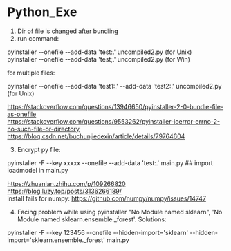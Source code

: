 # Python_Exe
1. Dir of file is changed after bundling
2. run command:

pyinstaller --onefile --add-data 'test:.' uncompiled2.py (for Unix)<br />
pyinstaller --onefile --add-data 'test;.' uncompiled2.py (for Win)<br />

for multiple files:<br />

pyinstaller --onefile --add-data 'test1:.' --add-data 'test2:.' uncompiled2.py (for Unix)<br />



https://stackoverflow.com/questions/13946650/pyinstaller-2-0-bundle-file-as-onefile<br />
https://stackoverflow.com/questions/9553262/pyinstaller-ioerror-errno-2-no-such-file-or-directory<br />
https://blog.csdn.net/buchunjiedexin/article/details/79764604<br />

3. Encrypt py file:<br />

pyinstaller -F --key xxxxx --onefile --add-data 'test:.' main.py ## import loadmodel in main.py<br />

https://zhuanlan.zhihu.com/p/109266820<br />
https://blog.luzy.top/posts/3136266189/<br />
install fails for numpy: https://github.com/numpy/numpy/issues/14747 <br />

4. Facing problem while using pyinstaller "No Module named sklearn", 'No Module named sklearn.ensemble._forest'. Solutions: <br />

pyinstaller -F --key 123456 --onefile --hidden-import='sklearn' --hidden-import='sklearn.ensemble._forest' main.py <br />
